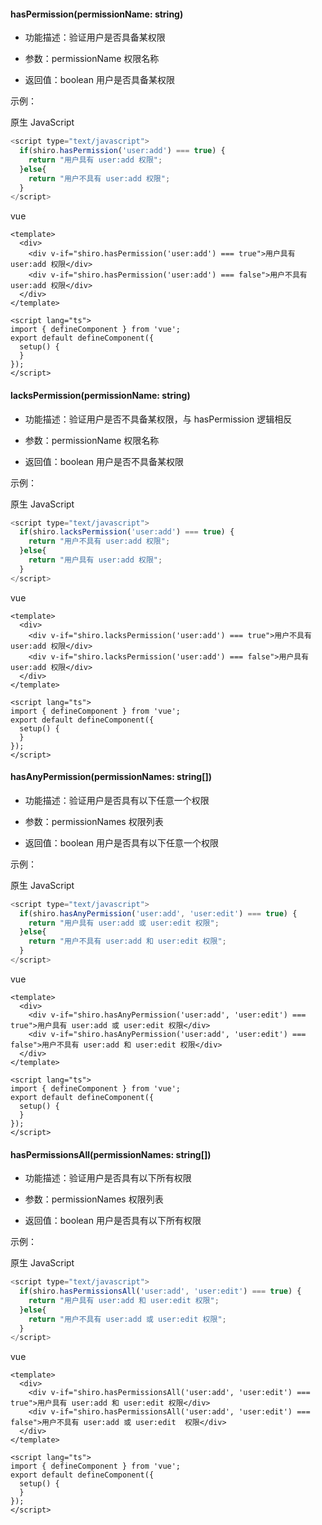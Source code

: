 #### **hasPermission(permissionName: string)**
* 功能描述：验证用户是否具备某权限

* 参数：permissionName 权限名称

* 返回值：boolean 用户是否具备某权限

示例：

原生 JavaScript
```javascript
<script type="text/javascript">
  if(shiro.hasPermission('user:add') === true) {
    return "用户具有 user:add 权限";
  }else{
    return "用户不具有 user:add 权限";
  }
</script>
```

vue
```vue
<template>
  <div>
    <div v-if="shiro.hasPermission('user:add') === true">用户具有 user:add 权限</div>
    <div v-if="shiro.hasPermission('user:add') === false">用户不具有 user:add 权限</div>
  </div>
</template>

<script lang="ts">
import { defineComponent } from 'vue';
export default defineComponent({
  setup() {
  }
});
</script>
```


#### **lacksPermission(permissionName: string)**
* 功能描述：验证用户是否不具备某权限，与 hasPermission 逻辑相反

* 参数：permissionName 权限名称

* 返回值：boolean 用户是否不具备某权限

示例：

原生 JavaScript
```javascript
<script type="text/javascript">
  if(shiro.lacksPermission('user:add') === true) {
    return "用户不具有 user:add 权限";
  }else{
    return "用户具有 user:add 权限";
  }
</script>
```

vue
```vue
<template>
  <div>
    <div v-if="shiro.lacksPermission('user:add') === true">用户不具有 user:add 权限</div>
    <div v-if="shiro.lacksPermission('user:add') === false">用户具有 user:add 权限</div>
  </div>
</template>

<script lang="ts">
import { defineComponent } from 'vue';
export default defineComponent({
  setup() {
  }
});
</script>
```


#### **hasAnyPermission(permissionNames: string[])**
* 功能描述：验证用户是否具有以下任意一个权限

* 参数：permissionNames 权限列表

* 返回值：boolean 用户是否具有以下任意一个权限

示例：

原生 JavaScript
```javascript
<script type="text/javascript">
  if(shiro.hasAnyPermission('user:add', 'user:edit') === true) {
    return "用户具有 user:add 或 user:edit 权限";
  }else{
    return "用户不具有 user:add 和 user:edit 权限";
  }
</script>
```

vue
```vue
<template>
  <div>
    <div v-if="shiro.hasAnyPermission('user:add', 'user:edit') === true">用户具有 user:add 或 user:edit 权限</div>
    <div v-if="shiro.hasAnyPermission('user:add', 'user:edit') === false">用户不具有 user:add 和 user:edit 权限</div>
  </div>
</template>

<script lang="ts">
import { defineComponent } from 'vue';
export default defineComponent({
  setup() {
  }
});
</script>
```


#### **hasPermissionsAll(permissionNames: string[])**
* 功能描述：验证用户是否具有以下所有权限

* 参数：permissionNames 权限列表

* 返回值：boolean 用户是否具有以下所有权限

示例：

原生 JavaScript
```javascript
<script type="text/javascript">
  if(shiro.hasPermissionsAll('user:add', 'user:edit') === true) {
    return "用户具有 user:add 和 user:edit 权限";
  }else{
    return "用户不具有 user:add 或 user:edit 权限";
  }
</script>
```

vue
```vue
<template>
  <div>
    <div v-if="shiro.hasPermissionsAll('user:add', 'user:edit') === true">用户具有 user:add 和 user:edit 权限</div>
    <div v-if="shiro.hasPermissionsAll('user:add', 'user:edit') === false">用户不具有 user:add 或 user:edit  权限</div>
  </div>
</template>

<script lang="ts">
import { defineComponent } from 'vue';
export default defineComponent({
  setup() {
  }
});
</script>
```